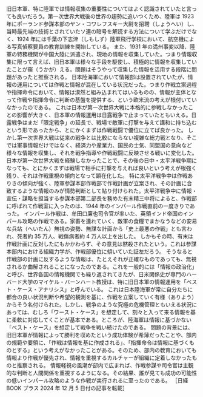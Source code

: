 ###

旧日本軍、特に陸軍では情報収集の重要性についてはよく認識されていたと言っても良いだろう。第一次世界大戦後の世界の趨勢に追いつくため、陸軍は 1923 年にポーランド参謀本部のヤン・コワレフスキー大尉を招聘（しょうへい）し、当時最先端の技術とされていたソ連の暗号を解読する方法について学ぶだけでなく、1924 年には千葉の下志津（しもしず）陸軍飛行学校において、航空機による写真偵察要員の教育訓練を開始している。
また、1931 年の満州事変以降、陸軍の特務機関が中国大陸に派遣され、現地の情報を収集していた。つまり情報収集に限って言えば、旧日本軍は様々な手段を駆使し、積極的に情報を収集していたことが窺（うかが）える。問題はそうやって収集した情報を活用する段階に問題があったと推察される。
日本陸海軍において情報部は設置されていたが、情報の運用については作戦と情報が混在している状況だった。つまり作戦立案過程や指揮命令において、情報は漠然と組み込まれてはいるものの、情報が主体となって作戦や指揮命令に判断の基盤を提供する、という欧米流の考えが根付いていなかったのである。
これは日本が第一次世界大戦に本格的に参戦しなかったことの影響が大きく、日本軍の情報運用は日露戦争で止まっていたともいえる。日露戦争はまだ「限定戦争」の延長で、戦場で敵軍に打撃を与えて講和に持ち込むという形であったから、とにかくまずは作戦戦闘で優位に立てば良かった。
しかし第一次世界大戦は従来の戦争とは比較にならない複雑な総力戦となり、そこでは軍事情報だけではなく、経済力や産業力、国民の士気、同盟国の意向など様々な情報を収集し、それを戦争指導や作戦戦闘に反映させる戦いに変化した。日本が第一次世界大戦を経験しなかったことで、その後の日中・太平洋戦争期になっても、とにかくまずは戦場で相手に打撃を与えれば良いという考えが根強く残り、それは作戦重視の傾向となって顕在化した。
特に太平洋戦争中は作戦ありきの傾向が強く、陸軍参謀本部作戦部で作戦計画が立案され、その計画に合致するような情報のみが情勢判断として貼り付けられた。太平洋戦争中に情報・宣伝・謀略を担当する参謀本部第二部長を務めた有末精三中将によると、作戦部に呼ばれて作戦室に入ったのは、1944 年のインパール作戦直前の一度きりであった。
インパール作戦は、牟田口廉也司令官が率いた、英領インド帝国のインパール攻略の作戦である。家畜を連れていく、敵軍の食糧でまかなうなどの安易な兵站（へいたん）無視の姿勢、無謀な計画から「史上最悪の作戦」とも言われ、死者約 35 万人、戦傷病者約 4 万人以上を出した。
しかもその時、有末は作戦計画に反対したにもかかわらず、その意見は黙殺されたという。これは参謀本部内における組織力学が、作戦部優位に傾いていた証左だろう。
そうなると作戦部の計画に反するような情報は、たとえそれが正確なものであっても、無視されるか曲解されることになったのである。これを一般的には「情報の政治化」と呼び、世界各国の情報機関でも繰り返されてきたが、日米関係史が専門のハーバード大学のマイケル・バーンハート教授は、特に旧日本軍の情報運用を「ベスト・ケース・アナリシス」と呼んでいる。
これは日本陸海軍が常に自分たちに都合の良い状況判断や希望的観測を基に、作戦を立案していく有様（ありよう）からそう名付けられた。しかし、戦争のような究極の危機管理ともいえる状況にあっては、むしろ「ワースト・ケース」を想定して、刻々と入って来る情報を基に柔軟に対応してくことが基本である。ところが、陸海軍は情報に基づかない「ベスト・ケース」を想定して戦争を戦い続けたのである。
問題の背景には、旧日本軍が情報によって勝利を収めたという成功体験が希薄だったことや、部内の規範や要領に、「作戦は情報を基に作成される」、「指揮命令は情報に基づくものとする」という考えがなかったことがある。そのため、部内の教育においても情報より作戦が優先され、情報を重視するカルチャーが組織に定着しなかったものと推察される。
情報軽視の風潮が部内で広まれば、作戦参謀や司令官は主観的な判断と人間関係を重視するようになる。その結果、誰が見ても成功の可能性の低いインパール攻略のような作戦が実行されるに至ったのである。
［日経 BOOK プラス 2024 年 12 月 5 日付の記事を転載］
